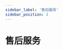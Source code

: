 ```yaml
---
sidebar_label: '售后服务'
sidebar_position: 3
---
```


# 售后服务


<!--stackedit_data:
eyJoaXN0b3J5IjpbLTI4MTg1NTAxXX0=
-->